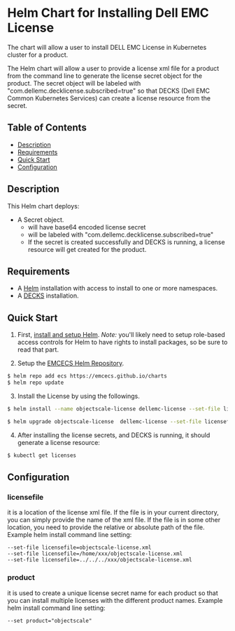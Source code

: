 # Helm Chart for Installing Dell EMC License
The chart will allow a user to install DELL EMC License in Kubernetes cluster for a product.

The Helm chart will allow a user to provide a license xml file for a product from the command line to generate the license secret object for the product. The secret object will be labeled with "com.dellemc.decklicense.subscribed=true" so that DECKS (Dell EMC Common Kubernetes Services) can create a license resource from the secret.

 
## Table of Contents

* [Description](#description)
* [Requirements](#requirements)
* [Quick Start](#quick-start)
* [Configuration](#configuration)

## Description

This Helm chart deploys:
- A Secret object.
  - will have base64 encoded license secret
  - will be labeled with "com.dellemc.decklicense.subscribed=true"
  - If the secret is created successfully and DECKS is running, a license resource will get created for the product.

## Requirements

* A [Helm](https://helm.sh) installation with access to install to one or more namespaces.
* A [DECKS](https://github.com/EMCECS/charts/tree/master/decks) installation.

## Quick Start

1. First, [install and setup Helm](https://docs.helm.sh/using_helm/#quickstart).  *_Note:_* you'll likely need to setup role-based access controls for Helm to have rights to install packages, so be sure to read that part.

2. Setup the [EMCECS Helm Repository](https://github.com/EMCECS/charts).

```bash
$ helm repo add ecs https://emcecs.github.io/charts
$ helm repo update
```

3. Install the License by using the followings. 
```bash
$ helm install --name objectscale-license dellemc-license --set-file licensefile=/home/xxx/objectscale-license.xml --set product=streamingdata
```
```bash
$ helm upgrade objectscale-license  dellemc-license --set-file licensefile=objectscale-license.xml --set product=streamingdata
```

4. After installing the license secrets, and DECKS is running, it should generate a license resource:
```bash
$ kubectl get licenses
```
## Configuration

###  licensefile
it is a location of the license xml file. If the file is in your current directory, you can simply provide the name of the xml file. If the file is in some other location, you need to provide the relative or absolute path of the file.
Example helm install command line setting:
```
--set-file licensefile=objectscale-license.xml
--set-file licensefile=/home/xxx/objectscale-license.xml
--set-file licensefile=../../../xxx/objectscale-license.xml
```

### product 
it is used to create a unique license secret name for each product so that you can install multiple licenses with the different product names.
Example helm install command line setting:
```
--set product="objectscale"
```
